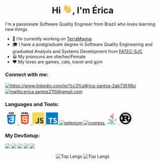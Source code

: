 <h1 align="center">Hi <img src="https://raw.githubusercontent.com/ABSphreak/ABSphreak/master/gifs/Hi.gif" height="30px">, I'm Érica</h1>
I'm a passionate Software Quality Engineer from Brazil who loves learning new things <br>

- 🔭 I’m currently working on [TerraMagna](https://terramagna.com.br/)
- 🎓 I have a postgraduate degree in Software Quality Engineering and graduated Analysis and Systems Development from [FATEC-SJC](https://fatecsjc-prd.azurewebsites.net/)
- 😀 My pronouns are she/her/Female
- ❤️ My loves are games, cats, travel and gym 
<h3 align="left">Connect with me:</h3>
<a href="https://linkedin.com/in/%c3%a9rica-santos-2ab73516b/" target="blank"><img align="center" src="https://img.shields.io/badge/LinkedIn-0077B5?style=for-the-badge&logo=linkedin&logoColor=white" alt="https://www.linkedin.com/in/%c3%a9rica-santos-2ab73516b/"/></a>
<a href="mailto:erica.santos2110@gmail.com" target="blank"><img align="center" src="https://img.shields.io/badge/Gmail-D14836?style=for-the-badge&logo=gmail&logoColor=white" alt="mailto:erica.santos2110@gmail.com"/></a>

<h3 align="left">Languages and Tools:</h3>
<p align="left">  <a href="https://www.w3schools.com/css/" target="_blank"> <img src="https://raw.githubusercontent.com/devicons/devicon/master/icons/css3/css3-original-wordmark.svg" alt="css3" width="40" height="40"/> </a> <a href="https://www.w3.org/html/" target="_blank"> <img src="https://raw.githubusercontent.com/devicons/devicon/master/icons/html5/html5-original-wordmark.svg" alt="html5" width="40" height="40"/> </a> <a href="https://developer.mozilla.org/en-US/docs/Web/JavaScript" target="_blank"> <img src="https://raw.githubusercontent.com/devicons/devicon/master/icons/javascript/javascript-original.svg" alt="javascript" width="40" height="40"/> </a> <a href="https://www.typescriptlang.org/" target="_blank"> <img src="https://raw.githubusercontent.com/devicons/devicon/master/icons/typescript/typescript-original.svg" alt="typescript" width="40" height="40"/> </a>
  <a href="https://www.selenium.dev" target="_blank"> <img src="https://raw.githubusercontent.com/detain/svg-logos/780f25886640cef088af994181646db2f6b1a3f8/svg/selenium-logo.svg" alt="selenium" width="40" height="40"/> </a> 
  <a href="https://www.cypress.io" target="_blank"> <img src="https://raw.githubusercontent.com/simple-icons/simple-icons/6e46ec1fc23b60c8fd0d2f2ff46db82e16dbd75f/icons/cypress.svg" alt="cypress" width="40" height="40"/> </a>
  <a href="https://www.java.com" target="_blank"> <img src="https://raw.githubusercontent.com/devicons/devicon/master/icons/java/java-original.svg" alt="java" width="40" height="40"/> </a>
  <a href="https://www.rust-lang.org/" target="_blank"> <img src="https://raw.githubusercontent.com/devicons/devicon/master/icons/rust/rust-plain.svg" alt="rust" width="40" height="40" /> </a> </p>
  
<h3 align="left"> My DevSetup:</h3>
<p align="left"> <img src="https://img.shields.io/badge/Ubuntu-555555.svg?&style=flat-square&logo=ubuntu&logoColor=0078D6"> <img src="https://img.shields.io/badge/Chrome-555555.svg?&style=flat-square&logo=google-chrome&logoColor=FABC0C"> <img src="https://img.shields.io/badge/VS Code-555555?style=flat-square&logo=visual-studio-code&logoColor=007ACC"> <img src="https://img.shields.io/badge/Terminal-555555.svg?&style=flat-square&logo=powershell&logoColor=white"> <img src="https://img.shields.io/badge/Spotify-555555.svg?&style=flat-square&logo=spotify&logoColor=1ED760"> </p>

<div align="center">
<img src="https://github-readme-stats.vercel.app/api/top-langs/?username=EricaSantos2109&layout=compact&theme=dracula" height="180em" alt="Top Langs">
<img src="https://github-readme-stats.vercel.app/api?username=EricaSantos2109&count_private=true&show_icons=true&include_all_commits=true&theme=dracula" height="180em" alt="Top Langs">
</div>

